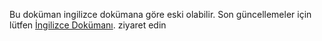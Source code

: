 Bu doküman ingilizce dokümana göre eski olabilir. Son güncellemeler için lütfen <a href='{{ page.url | replace: "/tr/", "/en/" }}'>İngilizce Dokümanı</a>. ziyaret edin
